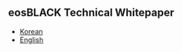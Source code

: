 ## eosBLACK Technical Whitepaper

- [Korean](ko-KR/TechnicalWhitePaper.md)
- [English](TechnicalWhitePaper.md)






